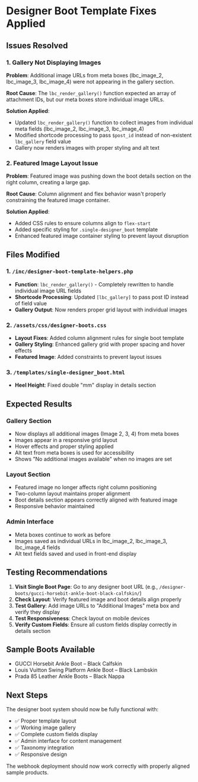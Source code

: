 # Designer Boot Template Fixes Applied

## Issues Resolved

### 1. Gallery Not Displaying Images

**Problem**: Additional image URLs from meta boxes (lbc_image_2, lbc_image_3, lbc_image_4) were not appearing in the gallery section.

**Root Cause**: The `lbc_render_gallery()` function expected an array of attachment IDs, but our meta boxes store individual image URLs.

**Solution Applied**:

-   Updated `lbc_render_gallery()` function to collect images from individual meta fields (lbc_image_2, lbc_image_3, lbc_image_4)
-   Modified shortcode processing to pass `$post_id` instead of non-existent `lbc_gallery` field value
-   Gallery now renders images with proper styling and alt text

### 2. Featured Image Layout Issue

**Problem**: Featured image was pushing down the boot details section on the right column, creating a large gap.

**Root Cause**: Column alignment and flex behavior wasn't properly constraining the featured image container.

**Solution Applied**:

-   Added CSS rules to ensure columns align to `flex-start`
-   Added specific styling for `.single-designer_boot` template
-   Enhanced featured image container styling to prevent layout disruption

## Files Modified

### 1. `/inc/designer-boot-template-helpers.php`

-   **Function**: `lbc_render_gallery()` - Completely rewritten to handle individual image URL fields
-   **Shortcode Processing**: Updated `[lbc_gallery]` to pass post ID instead of field value
-   **Gallery Output**: Now renders proper grid layout with individual images

### 2. `/assets/css/designer-boots.css`

-   **Layout Fixes**: Added column alignment rules for single boot template
-   **Gallery Styling**: Enhanced gallery grid with proper spacing and hover effects
-   **Featured Image**: Added constraints to prevent layout issues

### 3. `/templates/single-designer_boot.html`

-   **Heel Height**: Fixed double "mm" display in details section

## Expected Results

### Gallery Section

-   Now displays all additional images (Image 2, 3, 4) from meta boxes
-   Images appear in a responsive grid layout
-   Hover effects and proper styling applied
-   Alt text from meta boxes is used for accessibility
-   Shows "No additional images available" when no images are set

### Layout Section

-   Featured image no longer affects right column positioning
-   Two-column layout maintains proper alignment
-   Boot details section appears correctly aligned with featured image
-   Responsive behavior maintained

### Admin Interface

-   Meta boxes continue to work as before
-   Images saved as individual URLs in lbc_image_2, lbc_image_3, lbc_image_4 fields
-   Alt text fields saved and used in front-end display

## Testing Recommendations

1. **Visit Single Boot Page**: Go to any designer boot URL (e.g., `/designer-boots/gucci-horsebit-ankle-boot-black-calfskin/`)
2. **Check Layout**: Verify featured image and boot details align properly
3. **Test Gallery**: Add image URLs to "Additional Images" meta box and verify they display
4. **Test Responsiveness**: Check layout on mobile devices
5. **Verify Custom Fields**: Ensure all custom fields display correctly in details section

## Sample Boots Available

-   GUCCI Horsebit Ankle Boot – Black Calfskin
-   Louis Vuitton Swing Platform Ankle Boot – Black Lambskin
-   Prada 85 Leather Ankle Boots – Black Nappa

## Next Steps

The designer boot system should now be fully functional with:

-   ✅ Proper template layout
-   ✅ Working image gallery
-   ✅ Complete custom fields display
-   ✅ Admin interface for content management
-   ✅ Taxonomy integration
-   ✅ Responsive design

The webhook deployment should now work correctly with properly aligned sample products.
